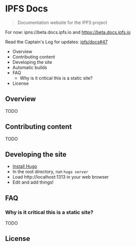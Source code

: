 # IPFS Docs

> Documentation website for the IPFS project

For now: ipns://beta.docs.ipfs.io and https://beta.docs.ipfs.io

Read the Captain's Log for updates: [ipfs/docs#47](https://github.com/ipfs/docs/issues/47)

- Overview
- Contributing content
- Developing the site
- Automatic builds
- FAQ
  - Why is it critical this is a static site?
- License


## Overview

TODO


## Contributing content

TODO


## Developing the site

* [Install Hugo](https://gohugo.io/)
* In the root directory, run `hugo server`
* Load http://localhost:1313 in your web browser
* Edit and add things!


## FAQ

### Why is it critical this is a static site?

TODO


## License
